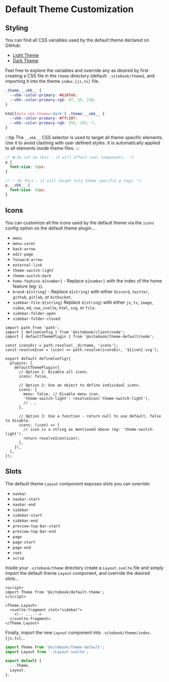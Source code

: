 # Default Theme Customization

## Styling

You can find all CSS variables used by the default theme declared on GitHub:

- [Light Theme](https://github.com/vitebook/vitebook/blob/main/packages/theme-default/src/client/styles/vars.css)
- [Dark Theme](https://github.com/vitebook/vitebook/blob/main/packages/theme-default/src/client/styles/vars-dark.css)

Feel free to explore the variables and override any as desired by first creating a CSS file
in the `theme` directory (default: `.vitebook/theme`), and importing it into the theme
`index.{js,ts}` file.

```css
.theme.__vbk__ {
  --vbk--color-primary: #610fe6;
  --vbk--color-primary-rgb: 97, 15, 230;
}

html[data-vbk-theme='dark'] .theme.__vbk__ {
  --vbk--color-primary: #ffc107;
  --vbk--color-primary-rgb: 255, 193, 7;
}
```

:::tip
The `__vbk__` CSS selector is used to target all theme specific elements. Use it to avoid
clashing with user defined styles. It is automatically applied to all elements inside theme files.
:::

```css
/* ❌ Do not do this - it will affect user components.  */
p {
  font-size: 16px;
}

/* ✅ Do this - it will target only theme specific p tags. */
p.__vbk__ {
  font-size: 16px;
}
```

## Icons

You can customize all the icons used by the default theme via the `icons` config option on the
default theme plugin...

- `menu`
- `menu-caret`
- `back-arrow`
- `edit-page`
- `forward-arrow`
- `external-link`
- `theme-switch-light`
- `theme-switch-dark`
- `home-feature-${number}` - Replace `${number}` with the index of the home feature (eg: `1`).
- `brand-${string}` - Replace `${string}` with either `discord`, `twitter`, `github`, `gitlab`,
  or `bitbucket`.
- `sidebar-file-${string}` Replace `${string}` with either `js`, `ts`, `image`, `video`, `md`,
  `vue`, `svelte`, `html`, `svg`, or `file`.
- `sidebar-folder-open`
- `sidebar-folder-closed`

```js{11,14,21}
import path from 'path';
import { defineConfig } from '@vitebook/client/node';
import { defaultThemePlugin } from '@vitebook/theme-default/node';

const iconsDir = path.resolve(__dirname, 'icons');
const resolveIcon = (icon) => path.resolve(iconsDir, '${icon}.svg');

export default defineConfig({
  plugins: [
    defaultThemePlugin({
      // Option 1: Disable all icons.
      icons: false,

      // Option 2: Use an object to define individual icons.
      icons: {
        menu: false, // Disable menu icon.
        'theme-switch-light': resolveIcon('theme-switch-light'),
        // ...
      },

      // Option 3: Use a function - return null to use default, false to disable.
      icons: (icon) => {
        // icon is a string as mentioned above (eg: 'theme-switch-light').
        return resolveIcon(icon);
      },
    }),
  ],
});
```

## Slots

The default theme `Layout` component exposes slots you can override:

- `navbar`
- `navbar-start`
- `navbar-end`
- `sidebar`
- `sidebar-start`
- `sidebar-end`
- `preview-top-bar-start`
- `preview-top-bar-end`
- `page`
- `page-start`
- `page-end`
- `root`
- `scrim`

Inside your `.vitebook/theme` directory create a `Layout.svelte` file and simply import the
default theme `Layout` component, and override the desired slots...

```svelte
<script>
import Theme from '@vitebook/default-theme';
</script>

<Theme.Layout>
  <svelte:fragment slot="sidebar">
    <!-- ... -->
  </svelte:fragment>
</Theme.Layout>
```

Finally, import the new `Layout` component into `.vitebook/theme/index.{js,ts}`...

```js
import Theme from '@vitebook/theme-default';
import Layout from './Layout.svelte';

export default {
  ...Theme,
  Layout,
};
```

